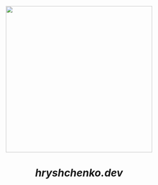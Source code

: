 <div align="center">
<img src="https://static01.nyt.com/images/2012/12/25/arts/JpDJANGO/JpDJANGO-superJumbo-v2.jpg" align="center" height="400" width="" />
</div>  
  

# *<div align="center">hryshchenko.dev</div>*

